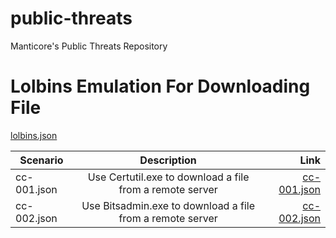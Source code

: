 # public-threats
Manticore's Public Threats Repository


# Lolbins Emulation For Downloading File

[lolbins.json](https://github.com/Manticore-Platform/public-threats/blob/master/lolbins/lolbins.json)

| Scenario        | Description           | Link  |
| ------------- |:-------------:| -----:|
| cc-001.json      | Use Certutil.exe to download a file from a remote server | [cc-001.json](https://github.com/Manticore-Platform/public-scenarios/blob/master/commandandcontrol/cc-001.json) |
| cc-002.json      | Use Bitsadmin.exe to download a file from a remote server      |   [cc-002.json](https://github.com/Manticore-Platform/public-scenarios/blob/master/commandandcontrol/cc-002.json) |
